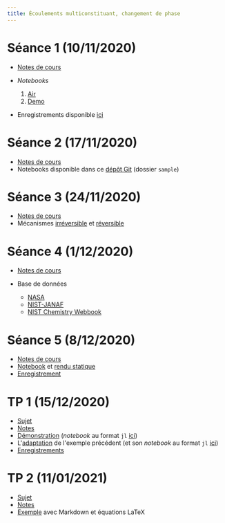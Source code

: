 ```yaml
---
title: Écoulements multiconstituant, changement de phase
---
```


# Séance 1 (10/11/2020)

* [Notes de cours](20201110/notes.pdf)
* *Notebooks*

	1. [Air](20201110/air.html)
	1. [Demo](20201110/demo.html)

* Enregistrements disponible [ici](https://filesender.renater.fr/?s=download&token=e59050b9-07de-469d-80ff-90d328eee755)

# Séance 2 (17/11/2020)

* [Notes de cours](20201117/notes.pdf)
* Notebooks disponible dans ce [dépôt Git](https://github.com/vlc1/mft-3-1-2.jl) (dossier `sample`)

# Séance 3 (24/11/2020)

* [Notes de cours](20201124/notes.pdf)
* Mécanismes [irréversible](20201124/irreversible.pdf) et [réversible](20201124/reversible.pdf)

# Séance 4 (1/12/2020)

* [Notes de cours](20201201/notes.pdf)
* Base de données

	- [NASA](http://combustion.berkeley.edu/gri-mech/data/nasa_plnm.html)
	- [NIST-JANAF](https://janaf.nist.gov/)
	- [NIST Chemistry Webbook](https://webbook.nist.gov/)

# Séance 5 (8/12/2020)

* [Notes de cours](20201208/notes.pdf)
* [Notebook](20201208/notebook.jl) et [rendu statique](20201208/notebook.html)
* [Enregistrement](https://filesender.renater.fr/?s=download&token=b02e8766-26bb-422b-a5fe-bfaabdc5fcc6)

# TP 1 (15/12/2020)

* [Sujet](tp/20201214/sujet.html)
* [Notes](tp/20201214/notes.pdf)
* [Démonstration](tp/20201214/demo.html) (*notebook* au format `jl` [ici](tp/20201214/demo.jl))
* L'[adaptation](tp/20201214/adaptation.html) de l'exemple précédent (et son *notebook* au format `jl` [ici](tp/20201214/adaptation.jl))
* [Enregistrements](https://filesender.renater.fr/?s=download&token=ffb1463c-bef8-4db0-9d97-1eba2ea4cb68)

# TP 2 (11/01/2021)

* [Sujet](tp/20210111/sujet.html)
* [Notes](tp/20210111/notes.pdf)
* [Exemple](tp/20210111/markdown.html) avec Markdown et équations LaTeX

